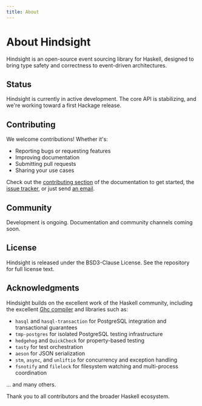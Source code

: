 ```yaml
---
title: About
---
```


# About Hindsight

Hindsight is an open-source event sourcing library for Haskell, designed to bring type safety and correctness to event-driven architectures.

## Status

Hindsight is currently in active development. The core API is stabilizing, and we're working toward a first Hackage release.

## Contributing

We welcome contributions! Whether it's:

- Reporting bugs or requesting features
- Improving documentation
- Submitting pull requests
- Sharing your use cases

Check out the [contributing section](/docs/development.html#contributing) of the documentation to get started, the [issue tracker](https://github.com/hindsight-es/hindsight/issues), or just send [an email](mailto:gael@hindsight.events).

## Community

Development is ongoing. Documentation and community channels coming soon.

## License

Hindsight is released under the BSD3-Clause License. See the repository for full license text.

## Acknowledgments

Hindsight builds on the excellent work of the Haskell community, including the excellent [Ghc compiler](https://www.haskell.org/ghc/) and libraries such as:

- `hasql` and `hasql-transaction` for PostgreSQL integration and transactional guarantees
- `tmp-postgres` for isolated PostgreSQL testing infrastructure
- `hedgehog` and `QuickCheck` for property-based testing
- `tasty` for test orchestration
- `aeson` for JSON serialization
- `stm`, `async`, and `unliftio` for concurrency and exception handling
- `fsnotify` and `filelock` for filesystem watching and multi-process coordination

... and many others.

Thank you to all contributors and the broader Haskell ecosystem.

